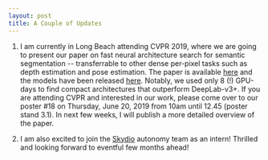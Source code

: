 ```yaml
---
layout: post
title: A Couple of Updates
---
```


1. I am currently in Long Beach attending CVPR 2019, where we are going to present our paper on fast neural architecture search for semantic segmentation -- transferrable to other dense per-pixel tasks such as depth estimation and pose estimation. The paper is available [here](https://arxiv.org/abs/1810.10804) and the models have been released [here](https://github.com/DrSleep/nas-segm-pytorch). Notably, we used only 8 (!) GPU-days to find compact architectures that outperform DeepLab-v3+. 
If you are attending CVPR and interested in our work, please come over to our poster #18 on Thursday, June 20, 2019 from 10am until 12.45 (poster stand 3.1). In next few weeks, I will publish a more detailed overview of the paper.

2. I am also excited to join the [Skydio](https://www.skydio.com/) autonomy team as an intern! Thrilled and looking forward to eventful few months ahead!